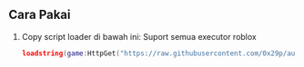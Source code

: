 ## Cara Pakai

1. Copy script loader di bawah ini:
Suport semua executor roblox
   ```lua
   loadstring(game:HttpGet("https://raw.githubusercontent.com/0x29p/autobuy/refs/heads/main/main.lua"))()
